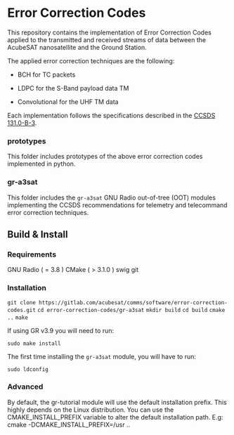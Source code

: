 # Error Correction Codes

This repository contains the implementation of Error Correction Codes applied to the transmitted and received streams of data between the AcubeSAT nanosatellite and the Ground Station. 

The applied error correction techniques are the following:
- BCH for TC packets 

- LDPC for the S-Band payload data TM

- Convolutional for the UHF TM data

Each implementation follows the specifications described in the [CCSDS 131.0-B-3](https://public.ccsds.org/Pubs/131x0b3e1.pdf).


### prototypes 

This folder includes prototypes of the above error correction codes implemented in python.

### gr-a3sat

This folder includes the `gr-a3sat` GNU Radio out-of-tree (OOT) modules implementing the CCSDS recommendations for telemetry and telecommand error correction techniques. 


## Build & Install

### Requirements


GNU Radio ( = 3.8 )
CMake ( > 3.1.0 )
swig 
git 

### Installation 

`git clone https://gitlab.com/acubesat/comms/software/error-correction-codes.git`
`cd error-correction-codes/gr-a3sat`
`mkdir build`
`cd build`
`cmake ..`
`make`

If using GR v3.9 you will need to run: 

`sudo make install`

The first time installing the `gr-a3sat` module, you will have to run:

`sudo ldconfig`


### Advanced

By default, the gr-tutorial module will use the default installation prefix.
This highly depends on the Linux distribution. You can use the CMAKE_INSTALL_PREFIX
variable to alter the default installation path.
E.g:
cmake -DCMAKE_INSTALL_PREFIX=/usr ..
